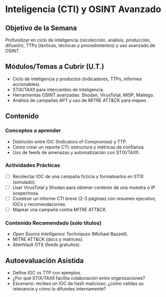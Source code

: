 # Inteligencia (CTI) y OSINT Avanzado

## Objetivo de la Semana
Profundizar en ciclo de inteligencia (recolección, análisis, producción, difusión), TTPs (tácticas, técnicas y procedimientos) y uso avanzado de OSINT.

## Módulos/Temas a Cubrir (U.T.)
- Ciclo de inteligencia y productos (indicadores, TTPs, informes accionables).
- STIX/TAXII para intercambio de inteligencia.
- Herramientas OSINT avanzadas: Shodan, VirusTotal, MISP, Maltego.
- Análisis de campañas APT y uso de MITRE ATT&CK para mapeo.

## Contenido

### Conceptos a aprender
- Distinción entre IOC (Indicators of Compromise) y TTP.
- Cómo crear un reporte CTI: estructura y métricas de confianza.
- Uso de feeds de amenazas y automatización con STIX/TAXII.

### Actividades Prácticas
- [ ] Recolectar IOC de una campaña ficticia y formatearlos en STIX (simulado).
- [ ] Usar VirusTotal y Shodan para obtener contexto de una muestra o IP sospechosa.
- [ ] Construir un informe CTI breve (2-3 páginas) con resumen ejecutivo, IOCs y recomendaciones.
- [ ] Mapear una campaña contra MITRE ATT&CK.

### Contenido Recomendado (solo títulos)
- *Open Source Intelligence Techniques* (Michael Bazzell).
- MITRE ATT&CK (docs y matrices).
- AlienVault OTX (feeds gratuitos).

## Autoevaluación Asistida
- Define IOC vs TTP con ejemplos.
- ¿Por qué STIX/TAXII facilita colaboración entre organizaciones?
- Escenario: recibes un IOC de hash malicioso; ¿cómo validas su relevancia y cómo lo difundes internamente?
